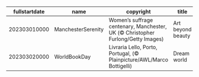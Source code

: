|fullstartdate|name|copyright|title|image|
|--|--|--|--|--|
202303010000|ManchesterSerenity|Women’s suffrage centenary, Manchester, UK (© Christopher Furlong/Getty Images)|Art beyond beauty|![](/en-GB/2023/03/202303010000ManchesterSerenity.jpg)|
202303020000|WorldBookDay|Livraria Lello, Porto, Portugal, (© Plainpicture/AWL/Marco Bottigelli)|Dream world|![](/en-GB/2023/03/202303020000WorldBookDay.jpg)|
